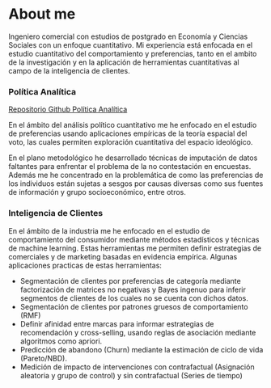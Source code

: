 # About me 
Ingeniero comercial con estudios de postgrado en Economía y Ciencias Sociales con un enfoque cuantitativo. Mi experiencia está enfocada en el estudio cuantitativo del comportamiento y preferencias, tanto en el ambito de la investigación y en la aplicación de herramientas cuantitativas al campo de la inteligencia de clientes. 

### Política Analítica

[Repositorio Github Política Analítica](https://github.com/rarmijok/Analytical-Politics)

En el ámbito del análisis político cuantitativo me he enfocado en el estudio de preferencias usando aplicaciones empíricas de la teoría espacial del voto, las cuales permiten exploración cuantitativa del espacio ideológico.

En el plano metodológico he desarrollado técnicas de imputación de datos faltantes para enfrentar el problema de la no contestación en encuestas. Además me he concentrado en la problemática de como las preferencias de los individuos están sujetas a sesgos por causas diversas como sus fuentes de información y grupo socioeconómico, entre otros.



### Inteligencia de Clientes
En el ámbito de la industria me he enfocado en el estudio de comportamiento del consumidor mediante métodos estadísticos y técnicas de machine learning. Estas herramientas me permiten definir estrategias de comerciales y de marketing basadas en evidencia empírica. Algunas aplicaciones practicas de estas herramientas:

* Segmentación de clientes por preferencias de categoría mediante factorización de matrices no negativas y Bayes ingenuo para inferir segmentos de clientes de los cuales no se cuenta con dichos datos.
* Segmentación de clientes por patrones gruesos de comportamiento (RMF)
* Definir afinidad entre marcas para informar estrategias de recomendación y cross-selling, usando reglas de asociación mediante algoritmos como apriori.
* Predicción de abandono (Churn) mediante la estimación de ciclo de vida (Pareto/NBD).
* Medición de impacto de intervenciones con contrafactual (Asignación aleatoria y grupo de control) y sin contrafactual (Series de tiempo)


